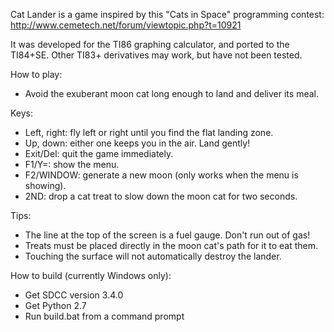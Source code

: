 Cat Lander is a game inspired by this "Cats in Space" programming contest:
http://www.cemetech.net/forum/viewtopic.php?t=10921

It was developed for the TI86 graphing calculator, and ported to the TI84+SE.
Other TI83+ derivatives may work, but have not been tested.

How to play:
 - Avoid the exuberant moon cat long enough to land and deliver its meal.

Keys:
 - Left, right: fly left or right until you find the flat landing zone.
 - Up, down: either one keeps you in the air. Land gently!
 - Exit/Del: quit the game immediately.
 - F1/Y=: show the menu.
 - F2/WINDOW: generate a new moon (only works when the menu is showing).
 - 2ND: drop a cat treat to slow down the moon cat for two seconds.

Tips:
 - The line at the top of the screen is a fuel gauge. Don't run out of gas!
 - Treats must be placed directly in the moon cat's path for it to eat them.
 - Touching the surface will not automatically destroy the lander.

How to build (currently Windows only):
 - Get SDCC version 3.4.0
 - Get Python 2.7
 - Run build.bat from a command prompt
